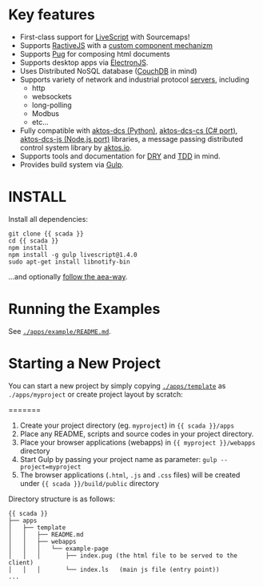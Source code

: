 # Key features

* First-class support for [LiveScript](http://livescript.net) with Sourcemaps!
* Supports [RactiveJS](http://ractivejs.com) with a [custom component mechanizm](./src/client/components)
* Supports [Pug](https://pugjs.org) for composing html documents
* Supports desktop apps via [ElectronJS](http://electron.atom.io/).
* Uses Distributed NoSQL database ([CouchDB](http://couchdb.apache.org/) in mind)
* Supports variety of network and industrial protocol [servers](./src/server), including
    * http
    * websockets
    * long-polling
    * Modbus
    * etc...
* Fully compatible with [aktos-dcs (Python)](https://github.com/aktos-io/aktos-dcs), [aktos-dcs-cs (C# port)](https://github.com/aktos-io/aktos-dcs-cs), [aktos-dcs-js (Node.js port)](https://github.com/aktos-io/aktos-dcs-js) libraries, a message passing distributed control system library by [aktos.io](https://aktos.io).
* Supports tools and documentation for [DRY](https://en.wikipedia.org/wiki/Don't_repeat_yourself) and [TDD](https://en.wikipedia.org/wiki/Test-driven_development) in mind.
* Provides build system via [Gulp](http://gulpjs.com).

# INSTALL

Install all dependencies:

    git clone {{ scada }}
    cd {{ scada }}
    npm install    
    npm install -g gulp livescript@1.4.0
    sudo apt-get install libnotify-bin
    
...and optionally [follow the aea-way](doc/aea-way.md).

# Running the Examples

See [`./apps/example/README.md`](./apps/example/README.md).

# Starting a New Project

You can start a new project by simply copying [`./apps/template`](./apps/template) as `./apps/myproject` or create project layout by scratch:

=======

1. Create your project directory (eg. `myproject`) in `{{ scada }}/apps`
2. Place any README, scripts and source codes in your project directory.
3. Place your browser applications (webapps) in `{{ myproject }}/webapps` directory
4. Start Gulp by passing your project name as parameter: `gulp --project=myproject`
5. The browser applications (`.html`, `.js` and `.css` files) will be created under `{{ scada }}/build/public` directory

Directory structure is as follows:

```
{{ scada }}
├── apps
│   ├── template
│   │   ├── README.md
│   │   ├── webapps
│   │   │   └── example-page
│   │   │       ├── index.pug (the html file to be served to the client)
│   │   │       └── index.ls   (main js file (entry point))
...
```
